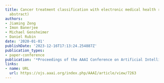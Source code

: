 ```yaml
---
title: Cancer treatment classification with electronic medical health records (student
  abstract)
authors:
- Jiaming Zeng
- Imon Banerjee
- Michael Gensheimer
- Daniel Rubin
date: '2020-01-01'
publishDate: '2023-12-16T17:13:24.254887Z'
publication_types:
- paper-conference
publication: '*Proceedings of the AAAI Conference on Artificial Intelligence*'
links:
- name: URL
  url: https://ojs.aaai.org/index.php/AAAI/article/view/7263
---
```

